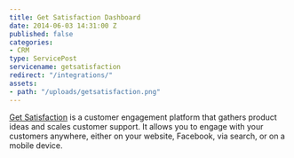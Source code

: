 ```yaml
---
title: Get Satisfaction Dashboard
date: 2014-06-03 14:31:00 Z
published: false
categories:
- CRM
type: ServicePost
servicename: getsatisfaction
redirect: "/integrations/"
assets:
- path: "/uploads/getsatisfaction.png"
---
```


[Get Satisfaction](https://getsatisfaction.com/) is a customer engagement platform that gathers product ideas and scales customer support. It allows you to engage with your customers anywhere, either on your website, Facebook, via search, or on a mobile device.

